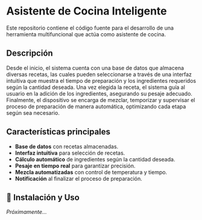 # Asistente de Cocina Inteligente

Este repositorio contiene el código fuente para el desarrollo de una herramienta multifuncional que actúa como asistente de cocina.

## Descripción
Desde el inicio, el sistema cuenta con una base de datos que almacena diversas recetas, las cuales pueden seleccionarse a través de una interfaz intuitiva que muestra el tiempo de preparación y los ingredientes requeridos según la cantidad deseada. Una vez elegida la receta, el sistema guía al usuario en la adición de los ingredientes, asegurando su pesaje adecuado. Finalmente, el dispositivo se encarga de mezclar, temporizar y supervisar el proceso de preparación de manera automática, optimizando cada etapa según sea necesario.

## Características principales
- **Base de datos** con recetas almacenadas.
- **Interfaz intuitiva** para selección de recetas.
- **Cálculo automático** de ingredientes según la cantidad deseada.
- **Pesaje en tiempo real** para garantizar precisión.
- **Mezcla automatizadas** con control de temperatura y tiempo.
- **Notificación** al finalizar el proceso de preparación.

## 📌 Instalación y Uso
_Próximamente..._
